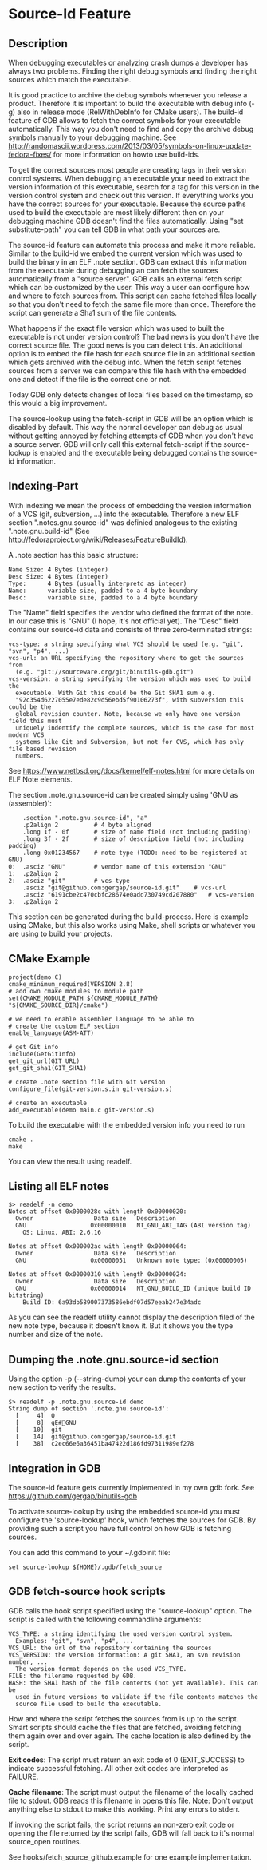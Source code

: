 Source-Id Feature
=================

Description
-----------

When debugging executables or analyzing crash dumps a developer has always two
problems. Finding the right debug symbols and finding the right sources which
match the executable.

It is good practice to archive the debug symbols whenever you release a
product. Therefore it is important to build the executable with debug info (-g)
also in release mode (RelWithDebInfo for CMake users). The build-id feature of
GDB allows to fetch the correct symbols for your executable automatically. This
way you don't need to find and copy the archive debug symbols manually to your
debugging machine. See
http://randomascii.wordpress.com/2013/03/05/symbols-on-linux-update-fedora-fixes/
for more information on howto use build-ids.

To get the correct sources most people are creating tags in their version
control systems. When debugging an executable your need to extract the version
information of this executable, search for a tag for this version in the version
control system and check out this version. If everything works you have the
correct sources for your executable. Because the source paths used to build the
executable are most likely different then on your debugging machine GDB doesn't
find the files automatically. Using "set substitute-path" you can tell GDB in
what path your sources are.

The source-id feature can automate this process and make it more reliable.
Similar to the build-id we embed the current version which was used to build the
binary in an ELF .note section. GDB can extract this information from
the executable during debugging an can fetch the sources automatically from a
"source server". GDB calls an external fetch script which can be customized by
the user. This way a user can configure how and where to fetch sources from.
This script can cache fetched files locally so that you don't need to fetch the
same file more than once. Therefore the script can generate a Sha1 sum of the
file contents.

What happens if the exact file version which was used to built the executable
is not under version control? The bad news is you don't have the correct source
file. The good news is you can detect this. An additional option is to embed
the file hash for each source file in an additional section which gets archived
with the debug info. When the fetch script fetches sources from a server we can
compare this file hash with the embedded one and detect if the file is the
correct one or not.

Today GDB only detects changes of local files based on the timestamp, so this
would a big improvement.

The source-lookup using the fetch-script in GDB will be an option which is
disabled by default. This way the normal developer can debug as usual without
getting annoyed by fetching attempts of GDB when you don't have a source server.
GDB will only call this external fetch-script if the source-lookup is enabled
and the executable being debugged contains the source-id information.

Indexing-Part
-------------

With indexing we mean the process of embedding the version information of a VCS
(git, subversion, ...) into the executable. Therefore a new ELF section
".notes.gnu.source-id" was definied analogous to the existing
".note.gnu.build-id" (See
http://fedoraproject.org/wiki/Releases/FeatureBuildId).

A .note section has this basic structure:

    Name Size: 4 Bytes (integer)
    Desc Size: 4 Bytes (integer)
    Type:      4 Bytes (usually interpretd as integer)
    Name:      variable size, padded to a 4 byte boundary
    Desc:      variable size, padded to a 4 byte boundary

The "Name" field specifies the vendor who defined the format of the note. In our
case this is "GNU" (I hope, it's not official yet). The "Desc" field contains
our source-id data and consists of three zero-terminated strings:

    vcs-type: a string specifying what VCS should be used (e.g. "git", "svn", "p4", ...)
    vcs-url: an URL specifying the repository where to get the sources from
      (e.g. "git://sourceware.org/git/binutils-gdb.git")
    vcs-version: a string specifying the version which was used to build the
      executable. With Git this could be the Git SHA1 sum e.g.
      "92c354d6227055e7ede82c9d56ebd5f90106273f", with subversion this could be the
      global revision counter. Note, because we only have one version field this must
      uniquely indentify the complete sources, which is the case for most modern VCS
      systems like Git and Subversion, but not for CVS, which has only file based revision
      numbers.

See https://www.netbsd.org/docs/kernel/elf-notes.html for more details on ELF
Note elements.

The section .note.gnu.source-id can be created simply using 'GNU as (assembler)':

        .section ".note.gnu.source-id", "a"
        .p2align 2          # 4 byte aligned
        .long 1f - 0f       # size of name field (not including padding)
        .long 3f - 2f       # size of description field (not including padding)
        .long 0x01234567    # note type (TODO: need to be registered at GNU)
    0:  .asciz "GNU"        # vendor name of this extension "GNU"
    1:  .p2align 2
    2:  .asciz "git"        # vcs-type
        .asciz "git@github.com:gergap/source-id.git"    # vcs-url
        .asciz "6191cbe2c470cbfc28674e0add730749cd207880"   # vcs-version
    3:  .p2align 2

This section can be generated during the build-process. Here is example using
CMake, but this also works using Make, shell scripts or whatever you are using to
build your projects.

CMake Example
-------------

    project(demo C)
    cmake_minimum_required(VERSION 2.8)
    # add own cmake modules to module path
    set(CMAKE_MODULE_PATH ${CMAKE_MODULE_PATH} "${CMAKE_SOURCE_DIR}/cmake")

    # we need to enable assembler language to be able to
    # create the custom ELF section
    enable_language(ASM-ATT)

    # get Git info
    include(GetGitInfo)
    get_git_url(GIT_URL)
    get_git_sha1(GIT_SHA1)

    # create .note section file with Git version
    configure_file(git-version.s.in git-version.s)

    # create an executable
    add_executable(demo main.c git-version.s)

To build the executable with the embedded version info you need to run

    cmake .
    make

You can view the result using readelf.

Listing all ELF notes
---------------------

    $> readelf -n demo
    Notes at offset 0x0000028c with length 0x00000020:
      Owner                 Data size	Description
      GNU                  0x00000010	NT_GNU_ABI_TAG (ABI version tag)
        OS: Linux, ABI: 2.6.16

    Notes at offset 0x000002ac with length 0x00000064:
      Owner                 Data size	Description
      GNU                  0x00000051	Unknown note type: (0x00000005)

    Notes at offset 0x00000310 with length 0x00000024:
      Owner                 Data size	Description
      GNU                  0x00000014	NT_GNU_BUILD_ID (unique build ID bitstring)
        Build ID: 6a93db589007373586ebdf07d57eeab247e34adc

As you can see the readelf utility cannot display the description filed of the
new note type, because it doesn't know it. But it shows you the type number and
size of the note.

Dumping the .note.gnu.source-id section
---------------------------------------

Using the option -p (--string-dump) your can dump the contents of your new
section to verify the results.

    $> readelf -p .note.gnu.source-id demo
    String dump of section '.note.gnu.source-id':
      [     4]  Q
      [     8]  gE#GNU
      [    10]  git
      [    14]  git@github.com:gergap/source-id.git
      [    38]  c2ec66e6a36451ba47422d186fd97311989ef278

Integration in GDB
------------------

The source-id feature gets currently implemented in my own gdb fork. See
https://github.com/gergap/binutils-gdb

To activate source-lookup by using the embedded source-id you must configure
the 'source-lookup' hook, which fetches the sources for GDB.
By providing such a script you have full control on how GDB is fetching sources.

You can add this command to your ~/.gdbinit file:

    set source-lookup ${HOME}/.gdb/fetch_source

GDB fetch-source hook scripts
-----------------------------

GDB calls the hook script specified using the "source-lookup" option.
The script is called with the following commandline arguments:

    VCS_TYPE: a string identifying the used version control system.
      Examples: "git", "svn", "p4", ...
    VCS_URL: the url of the repository containing the sources
    VCS_VERSION: the version information: A git SHA1, an svn revision number, ...
      The version format depends on the used VCS_TYPE.
    FILE: the filename requested by GDB.
    HASH: the SHA1 hash of the file contents (not yet available). This can be
      used in future versions to validate if the file contents matches the
      source file used to build the executable.

How and where the script fetches the sources from is up to the script.
Smart scripts should cache the files that are fetched, avoiding fetching them
again over and over again. The cache location is also defined by the script.

**Exit codes**: The script must return an exit code of 0 (EXIT\_SUCCESS) to
indicate successful fetching. All other exit codes are interpreted as FAILURE.

**Cache filename**: The script must output the filename of the locally cached
file to stdout. GDB reads this filename in opens this file. Note: Don't output
anything else to stdout to make this working. Print any errors to stderr.

If invoking the script fails, the script returns an non-zero exit code or
opening the file returned by the script fails, GDB will fall back to it's normal
source_open routines.

See hooks/fetch_source_github.example for one example implementation.


